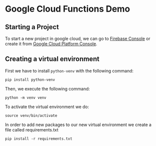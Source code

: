 # Google Cloud Functions Demo
## Starting a Project
To start a new project in google cloud, we can go to [Firebase Console](https://console.firebase.google.com) or create it from [Google Cloud Platform Console](https://console.google.com).
## Creating a virtual environment
First we have to install `python-venv` with the following command:
```
pip install python-venv
```
Then, we execute the following command:
```
python -m venv venv
```
To activate the virtual environment we do:
```
source venv/bin/activate
```
In order to add new packages to our new virtual environment we create a file called requirements.txt
```
pip install -r requirements.txt
```

